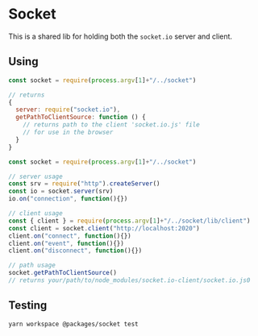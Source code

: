 # Socket

This is a shared lib for holding both the `socket.io` server and client.

## Using

```javascript
const socket = require(process.argv[1]+"/../socket")

// returns
{
  server: require("socket.io"),
  getPathToClientSource: function () {
    // returns path to the client 'socket.io.js' file
    // for use in the browser
  }
}
```

```javascript
const socket = require(process.argv[1]+"/../socket")

// server usage
const srv = require("http").createServer()
const io = socket.server(srv)
io.on("connection", function(){})

// client usage
const { client } = require(process.argv[1]+"/../socket/lib/client")
const client = socket.client("http://localhost:2020")
client.on("connect", function(){})
client.on("event", function(){})
client.on("disconnect", function(){})

// path usage
socket.getPathToClientSource()
// returns your/path/to/node_modules/socket.io-client/socket.io.js0
```

## Testing

```bash
yarn workspace @packages/socket test
```
